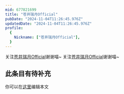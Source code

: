 ```yaml
---
mid: 677821699
title: "苍井瑞月Official"
pubDate: "2024-11-04T11:26:45.976Z"
updatedDate: "2024-11-04T11:26:45.976Z"
profile:
  {
    Nickname: ["苍井瑞月Official"],
  }
---
```


关注[苍井瑞月Official](https://space.bilibili.com/677821699)谢谢喵~ 关注[苍井瑞月Official](https://space.bilibili.com/677821699)谢谢喵~

## 此条目有待补充
你可以在[这里](https://github.com/Yuhanawa/VTuber.ICU/edit/master/src/content/v/苍井瑞月Official/index.md)编辑本文
